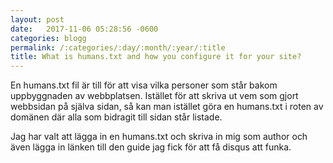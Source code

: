 ```yaml
---
layout: post
date:   2017-11-06 05:28:56 -0600
categories: blogg
permalink: /:categories/:day/:month/:year/:title
title: What is humans.txt and how you configure it for your site?
---
```


En humans.txt fil är till för att visa vilka personer som står bakom uppbyggnaden av webbplatsen. Istället för att skriva ut vem som gjort webbsidan på själva sidan, så kan man istället göra en humans.txt i roten av domänen där alla som bidragit till sidan står listade.

Jag har valt att lägga in en humans.txt och skriva in mig som author och även lägga in länken till den guide jag fick för att få disqus att funka.
